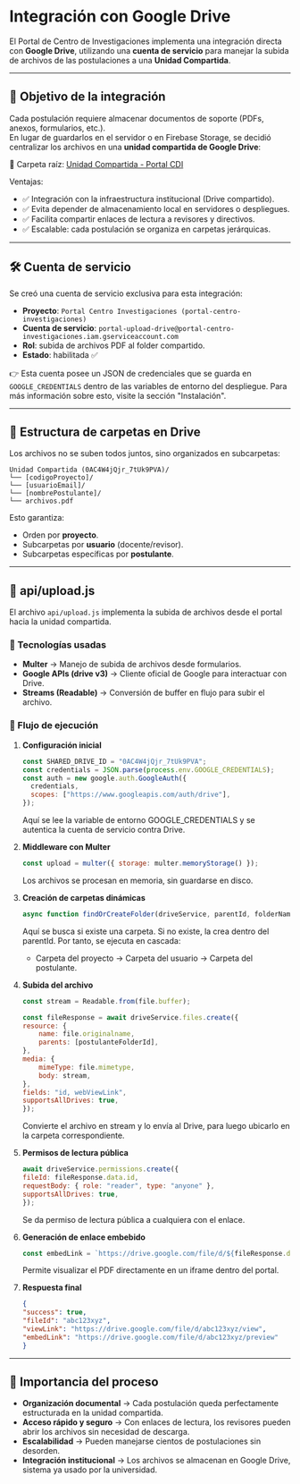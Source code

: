 # Integración con Google Drive

El Portal de Centro de Investigaciones implementa una integración directa con **Google Drive**, utilizando una **cuenta de servicio** para manejar la subida de archivos de las postulaciones a una **Unidad Compartida**.

---

## 🚀 Objetivo de la integración

Cada postulación requiere almacenar documentos de soporte (PDFs, anexos, formularios, etc.).  
En lugar de guardarlos en el servidor o en Firebase Storage, se decidió centralizar los archivos en una **unidad compartida de Google Drive**:

🔗 Carpeta raíz: [Unidad Compartida - Portal CDI](https://drive.google.com/drive/u/2/folders/0AC4W4jQjr_7tUk9PVA)

Ventajas:
- ✅ Integración con la infraestructura institucional (Drive compartido).
- ✅ Evita depender de almacenamiento local en servidores o despliegues.
- ✅ Facilita compartir enlaces de lectura a revisores y directivos.
- ✅ Escalable: cada postulación se organiza en carpetas jerárquicas.

---

## 🛠️ Cuenta de servicio

Se creó una cuenta de servicio exclusiva para esta integración:

- **Proyecto**: `Portal Centro Investigaciones (portal-centro-investigaciones)`
- **Cuenta de servicio**:  `portal-upload-drive@portal-centro-investigaciones.iam.gserviceaccount.com`
- **Rol**: subida de archivos PDF al folder compartido.
- **Estado**: habilitada ✅

👉 Esta cuenta posee un JSON de credenciales que se guarda en `GOOGLE_CREDENTIALS` dentro de las variables de entorno del despliegue. Para más información sobre esto, visite la sección "Instalación".

---

## 📂 Estructura de carpetas en Drive

Los archivos no se suben todos juntos, sino organizados en subcarpetas:

```text
Unidad Compartida (0AC4W4jQjr_7tUk9PVA)/
└── [codigoProyecto]/
└── [usuarioEmail]/
└── [nombrePostulante]/
└── archivos.pdf
```

Esto garantiza:
- Orden por **proyecto**.
- Subcarpetas por **usuario** (docente/revisor).
- Subcarpetas específicas por **postulante**.

---

## 📜 api/upload.js

El archivo `api/upload.js` implementa la subida de archivos desde el portal hacia la unidad compartida.

### 🔹 Tecnologías usadas
- **Multer** → Manejo de subida de archivos desde formularios.
- **Google APIs (drive v3)** → Cliente oficial de Google para interactuar con Drive.
- **Streams (Readable)** → Conversión de buffer en flujo para subir el archivo.

### 🔹 Flujo de ejecución

1. **Configuración inicial**

   ```js
   const SHARED_DRIVE_ID = "0AC4W4jQjr_7tUk9PVA";
   const credentials = JSON.parse(process.env.GOOGLE_CREDENTIALS);
   const auth = new google.auth.GoogleAuth({
     credentials,
     scopes: ["https://www.googleapis.com/auth/drive"],
   });
   ```
   Aquí se lee la variable de entorno GOOGLE_CREDENTIALS y se autentica la cuenta de servicio contra Drive.

2. **Middleware con Multer**

    ```js
    const upload = multer({ storage: multer.memoryStorage() });
    ```

    Los archivos se procesan en memoria, sin guardarse en disco.

3. **Creación de carpetas dinámicas**

    ```js
    async function findOrCreateFolder(driveService, parentId, folderName) { ... }
    ```

    Aquí se busca si existe una carpeta. Si no existe, la crea dentro del parentId. Por tanto, se ejecuta en cascada:
    - Carpeta del proyecto → Carpeta del usuario → Carpeta del postulante.

4. **Subida del archivo**

    ```js
    const stream = Readable.from(file.buffer);

    const fileResponse = await driveService.files.create({
    resource: {
        name: file.originalname,
        parents: [postulanteFolderId],
    },
    media: {
        mimeType: file.mimetype,
        body: stream,
    },
    fields: "id, webViewLink",
    supportsAllDrives: true,
    });
    ```

    Convierte el archivo en stream y lo envía al Drive, para luego ubicarlo en la carpeta correspondiente.

5. **Permisos de lectura pública**

    ```js
    await driveService.permissions.create({
    fileId: fileResponse.data.id,
    requestBody: { role: "reader", type: "anyone" },
    supportsAllDrives: true,
    });
    ```

    Se da permiso de lectura pública a cualquiera con el enlace.

6. **Generación de enlace embebido**

    ```js
    const embedLink = `https://drive.google.com/file/d/${fileResponse.data.id}/preview`;
    ```

    Permite visualizar el PDF directamente en un iframe dentro del portal.

7. **Respuesta final**

    ```json
    {
    "success": true,
    "fileId": "abc123xyz",
    "viewLink": "https://drive.google.com/file/d/abc123xyz/view",
    "embedLink": "https://drive.google.com/file/d/abc123xyz/preview"
    }
    ```

---

## 🎯 Importancia del proceso

- **Organización documental** → Cada postulación queda perfectamente estructurada en la unidad compartida.
- **Acceso rápido y seguro** → Con enlaces de lectura, los revisores pueden abrir los archivos sin necesidad de descarga.
- **Escalabilidad** → Pueden manejarse cientos de postulaciones sin desorden.
- **Integración institucional** → Los archivos se almacenan en Google Drive, sistema ya usado por la universidad.



